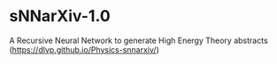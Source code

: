 # sNNarXiv-1.0
A Recursive Neural Network to generate High Energy Theory abstracts (https://dlvp.github.io/Physics-snnarxiv/)
